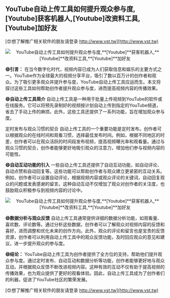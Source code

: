 ## **YouTube自动上传工具如何提升观众参与度,**[Youtube]**获客机器人,**[Youtube]**改资料工具,**[Youtube]**加好友**

[😍想了解推广相关软件的朋友请登录 http://www.vst.tw](http://www.vst.tw)

 <center><img src="https://vst.tw/MP4/tuiguang/png/5.png" alt="YouTube自动上传工具如何提升观众参与度,**[Youtube]**获客机器人,**[Youtube]**改资料工具,**[Youtube]**加好友"></center>

**😄引言：**
在当今数字化时代，视频内容已成为人们获取信息和娱乐的主要方式之一。YouTube作为全球最大的视频分享平台，吸引了数以百万计的创作者和观众。为了吸引更多观众并提升参与度，YouTube自动上传工具应运而生。本文将探讨这些工具如何帮助创作者提升观众参与度，进而提高视频内容的传播效果。

**😄自动上传工具简介**
自动上传工具是一种用于批量上传视频到YouTube的软件或在线服务。它可以将预先录制好的视频按计划自动上传到指定的YouTube频道，省去了手动上传的麻烦。此外，这些工具还提供了一系列功能，旨在增加观众参与度。

定时发布与观众习惯的契合
自动上传工具的一个重要功能是定时发布。创作者可以根据观众的在线时间和观看习惯，选择最佳发布时间。例如，根据不同地区的时差，创作者可以在观众活跃的时间段发布视频，提高视频曝光率和观看量。通过与观众习惯的契合，创作者能够更好地吸引观众的注意力，增加他们参与视频内容的可能性。

**😄自动互动功能的引入**
一些自动上传工具还提供了自动互动功能，如自动评论、自动点赞和自动回复等。这些功能可以帮助创作者与观众建立更紧密的互动关系。例如，创作者可以设置自动评论，根据视频内容或观众评论的关键词，自动回复观众的问题或发表感谢的留言。这种自动互动不仅增加了观众对创作者的关注度，也鼓励观众积极参与到视频内容的讨论中。

 <center><img src="https://vst.tw/MP4/tuiguang/png/6.png" alt="YouTube自动上传工具如何提升观众参与度,**[Youtube]**获客机器人,**[Youtube]**改资料工具,**[Youtube]**加好友"></center>

**😄数据分析与观众反馈**
自动上传工具通常提供详细的数据分析功能，如观看量、喜欢数、评论数等。通过分析这些数据，创作者可以了解观众对视频内容的反馈和喜好，进而调整和优化未来的创作方向。此外，观众的评论和留言也是宝贵的反馈资源，创作者可以利用自动上传工具中的观众反馈功能，及时回应观众的意见和建议，进一步提升观众的参与度。

**😄结论：**
YouTube自动上传工具为创作者提供了全方位的支持，帮助他们提升观众参与度。通过定时发布、自动互动和数据分析等功能，创作者能够更好地与观众互动，并根据观众反馈不断改进视频内容。这种有效的互动不仅有助于提高视频的传播效果，也为观众提供了更好的观看体验。因此，自动上传工具成为了创作者们的利器，促进了YouTube社区的繁荣发展。

[😍想了解推广相关软件的朋友请登录 http://www.vst.tw](http://www.vst.tw)



